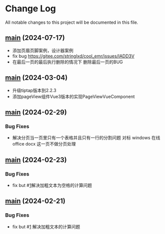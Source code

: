 # Change Log
All notable changes to this project will be documented in this file.


## [main](https://github.com/Cassielxd/CassieEditor) (2024-07-17)
* 添加页眉页脚案例，设计器案例
* fix bug https://gitee.com/stringlxd/cool_emr/issues/IADD3V
* 在最后一页的最后执行删除的情况下 删除最后一页的BUG


## [main](https://github.com/Cassielxd/CassieEditor) (2024-03-04)

* 升级tiptap版本到2.2.3
* 添加pageView组件Vue3版本的实现PageViewVueComponent



## [main](https://github.com/Cassielxd/CassieEditor) (2024-02-29)


### Bug Fixes

* 解决分页当一页里只有一个表格并且只有一行的分割问题 对标 windows 在线office docx 这一页不做分页处理



## [main](https://github.com/Cassielxd/CassieEditor) (2024-02-23)


### Bug Fixes

* fix but #[1](https://github.com/Cassielxd/CassieEditor/issues/1)解决加粗文本为空格的计算问题




## [main](https://github.com/Cassielxd/CassieEditor) (2024-02-21)


### Bug Fixes

* fix but #[1](https://github.com/Cassielxd/CassieEditor/issues/1) 解决加粗文本的计算问题
